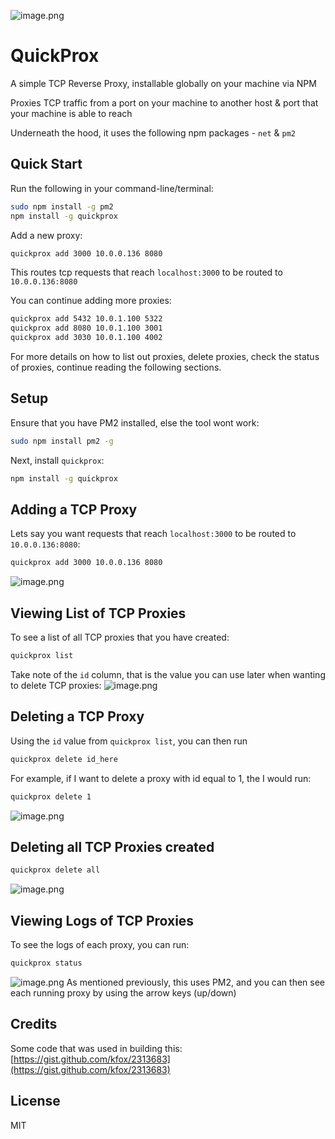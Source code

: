 ![image.png](https://github.com/joshuaquek/tcp-reverse-proxy/blob/master/.media/img_9.png)

# QuickProx

A simple TCP Reverse Proxy, installable globally on your machine via NPM

Proxies TCP traffic from a port on your machine to another host & port that your machine is able to reach

Underneath the hood, it uses the following npm packages - `net` & `pm2`

## Quick Start

Run the following in your command-line/terminal:

``` bash
sudo npm install -g pm2
npm install -g quickprox
```

Add a new proxy:

``` bash
quickprox add 3000 10.0.0.136 8080
```

This routes tcp requests that reach `localhost:3000` to be routed to `10.0.0.136:8080`

You can continue adding more proxies:

``` bash
quickprox add 5432 10.0.1.100 5322
quickprox add 8080 10.0.1.100 3001
quickprox add 3030 10.0.1.100 4002
```

For more details on how to list out proxies, delete proxies, check the status of proxies, continue reading the following sections.

## Setup

Ensure that you have PM2 installed, else the tool wont work:

``` bash
sudo npm install pm2 -g
```

Next, install `quickprox`:

``` bash
npm install -g quickprox
```

## Adding a TCP Proxy

Lets say you want requests that reach `localhost:3000` to be routed to `10.0.0.136:8080`:

``` bash
quickprox add 3000 10.0.0.136 8080
```

![image.png](https://github.com/joshuaquek/tcp-reverse-proxy/blob/master/.media/img_4.png)

## Viewing List of TCP Proxies

To see a list of all TCP proxies that you have created:

``` bash
quickprox list
```

Take note of the `id` column, that is the value you can use later when wanting to delete TCP proxies:
![image.png](https://github.com/joshuaquek/tcp-reverse-proxy/blob/master/.media/img_5.png)

## Deleting a TCP Proxy

Using the `id` value from `quickprox list`, you can then run

``` bash
quickprox delete id_here
```

For example, if I want to delete a proxy with id equal to 1, the I would run:

``` bash
quickprox delete 1
```

![image.png](https://github.com/joshuaquek/tcp-reverse-proxy/blob/master/.media/img_6.png)

## Deleting all TCP Proxies created

``` bash
quickprox delete all
```

![image.png](https://github.com/joshuaquek/tcp-reverse-proxy/blob/master/.media/img_8.png)

## Viewing Logs of TCP Proxies

To see the logs of each proxy, you can run:

``` bash
quickprox status
```

![image.png](https://github.com/joshuaquek/tcp-reverse-proxy/blob/master/.media/img_7.png)
As mentioned previously, this uses PM2, and you can then see each running proxy by using the arrow keys (up/down)

## Credits

Some code that was used in building this:
[https://gist.github.com/kfox/2313683](https://gist.github.com/kfox/2313683)

## License

MIT